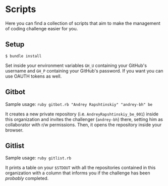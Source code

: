 Scripts
=======
Here you can find a collection of scripts that aim to make the management of
coding challenge easier for you.

Setup
-----
`$ bundle install`

Set inside your environment variables `GH_U` containing your GitHub's username and
`GH_P` containing your GitHub's password. If you want you can use OAUTH tokens as well.

Gitbot
------
Sample usage: `ruby gitbot.rb "Andrey Rapshtinskiy" "andrey-bh" be`

It creates a new private repository (i.e. `AndreyRapshtinskiy_be_001`) inside this organization
and invites the challenger (`andrey-bh`) there, setting him as collaborator with r/w permissions.
Then, it opens the repository inside your browser.

Gitlist
-------
Sample usage: `ruby gitlist.rb`

It prints a table on your `$STDOUT` with all the repositories contained in this organization
with a column that informs you if the challenge has been *probably* completed.
